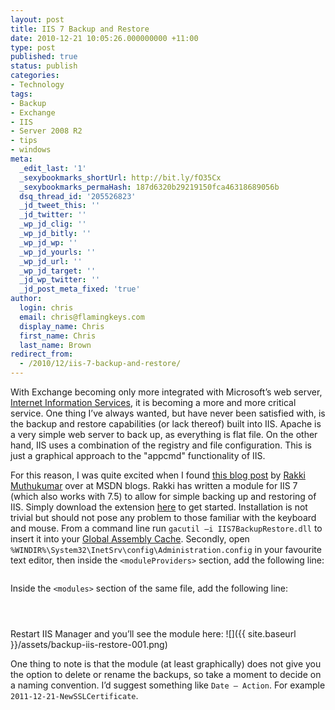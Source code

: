```yaml
---
layout: post
title: IIS 7 Backup and Restore
date: 2010-12-21 10:05:26.000000000 +11:00
type: post
published: true
status: publish
categories:
- Technology
tags:
- Backup
- Exchange
- IIS
- Server 2008 R2
- tips
- windows
meta:
  _edit_last: '1'
  _sexybookmarks_shortUrl: http://bit.ly/fO35Cx
  _sexybookmarks_permaHash: 187d6320b29219150fca46318689056b
  dsq_thread_id: '205526823'
  _jd_tweet_this: ''
  _jd_twitter: ''
  _wp_jd_clig: ''
  _wp_jd_bitly: ''
  _wp_jd_wp: ''
  _wp_jd_yourls: ''
  _wp_jd_url: ''
  _wp_jd_target: ''
  _jd_wp_twitter: ''
  _jd_post_meta_fixed: 'true'
author:
  login: chris
  email: chris@flamingkeys.com
  display_name: Chris
  first_name: Chris
  last_name: Brown
redirect_from:
  - /2010/12/iis-7-backup-and-restore/
---
```


With Exchange becoming only more integrated with Microsoft’s web server, [Internet Information Services](http://en.wikipedia.org/wiki/Internet_Information_Services), it is becoming a more and more critical service. One thing I’ve always wanted, but have never been satisfied with, is the backup and restore capabilities (or lack thereof) built into IIS. Apache is a very simple web server to back up, as everything is flat file. On the other hand, IIS uses a combination of the registry and file configuration. This is just a graphical approach to the "appcmd" functionality of IIS.

For this reason, I was quite excited when I found [this blog post](http://blogs.msdn.com/b/rakkimk/archive/2007/11/04/iis7-backup-restore-ui-module.aspx) by [Rakki Muthukumar](http://blogs.msdn.com/b/rakkimk) over at MSDN blogs. Rakki has written a module for IIS 7 (which also works with 7.5) to allow for simple backing up and restoring of IIS. Simply download the extension [here](http://www.iis.net/community/default.aspx?tabid=34&amp;g=6&amp;i=1552) to get started.
Installation is not trivial but should not pose any problem to those familiar with the keyboard and mouse. From a command line run `gacutil –i IIS7BackupRestore.dll` to insert it into your [Global Assembly Cache](http://msdn.microsoft.com/en-us/library/yf1d93sz.aspx). Secondly, open `%WINDIR%\System32\InetSrv\config\Administration.config` in your favourite text editor, then inside the `<moduleProviders>` section, add the following line:

<pre><code class="xml"><add name="IIS7BackupRestoreUI" type="IIS7BackupRestoreUI.MyModuleProvider, IIS7BackupRestoreUI, Version=1.0.0.0, Culture=neutral, PublicKeyToken=db9daa3d2ea5f6fd" /></code></pre>

Inside the `<modules>` section of the same file, add the following line:

<pre><code class="xml">
<add name="IIS7BackupRestoreUI" />
</code></pre>

Restart IIS Manager and you’ll see the module here:
![]({{ site.baseurl }}/assets/backup-iis-restore-001.png)

One thing to note is that the module (at least graphically) does not give you the option to delete or rename the backups, so take a moment to decide on a naming convention. I’d suggest something like `Date – Action`. For example `2011-12-21-NewSSLCertificate`.
